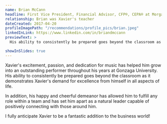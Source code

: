 ```yaml
---
name: Brian McCann
headline: First Vice President, Financial Advisor, CFP®, CEPA® at Morgan Stanley
relationship: Brian was Xavier's teacher
dateCreated: 2017-04-20
profileImagePath: "/recommendations/profile_pics/brian.jpeg"
linkedInLink: https://www.linkedin.com/in/briandmccann
previewText: >
  His ability to consistently be prepared goes beyond the classroom as it demonstrates Xavier's demand for excellence...

showInSlides: true
---
```


Xavier's excitement, passion, and dedication for music has helped him grow into
an outstanding performer throughout his years at Gonzaga University. His ability
to consistently be prepared goes beyond the classroom as it demonstrates
Xavier's demand for excellence from himself in all aspects of life.

In addition, his happy and cheerful demeanor has allowed him to fulfill any role
within a team and has set him apart as a natural leader capable of positively
connecting with those around him.

I fully anticipate Xavier to be a fantastic addition to the business world!
